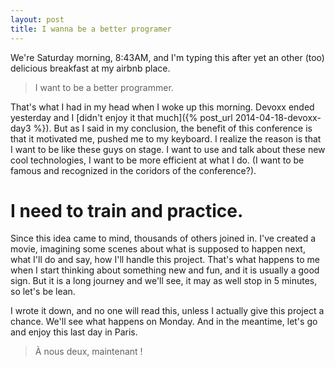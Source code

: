 ```yaml
---
layout: post
title: I wanna be a better programer
---
```


We're Saturday morning, 8:43AM, and I'm typing this after yet an other (too) delicious breakfast at my airbnb place.

> I want to be a better programmer.

That's what I had in my head when I woke up this morning. Devoxx ended yesterday and I [didn't enjoy it that much]({% post_url 2014-04-18-devoxx-day3 %}). But as I said in my conclusion, the benefit of this conference is that it motivated me, pushed me to my keyboard. I realize the reason is that I want to be like these guys on stage. I want to use and talk about these new cool technologies, I want to be more efficient at what I do. (I want to be famous and recognized in the coridors of the conference?).

# I need to train and practice.

Since this idea came to mind, thousands of others joined in. I've created a movie, imagining some scenes about what is supposed to happen next, what I'll do and say, how I'll handle this project. That's what happens to me when I start thinking about something new and fun, and it is usually a good sign. But it is a long journey and we'll see, it may as well stop in 5 minutes, so let's be lean.

 I wrote it down, and no one will read this, unless I actually give this project a chance. We'll see what happens on Monday. And in the meantime, let's go and enjoy this last day in Paris.

> À nous deux, maintenant !
